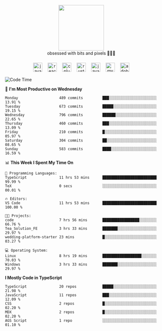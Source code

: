 


  <div align="center">
    
   <img src = "https://i.postimg.cc/W1R4TF4j/d6kpuve-c97567cf-518b-4b86-a271-5c89d88d22f7.gif"  width=150px height=150px />
 </div>

<div align="center">
  obsessed with bits and pixels 🧑‍💻🎨
</div>

  ###
<div align="center">
 <img src="https://cdn.jsdelivr.net/gh/devicons/devicon/icons/javascript/javascript-original.svg" height="30" alt="javascript logo"  />
  <img width="10" />
  <img src="https://cdn.jsdelivr.net/gh/devicons/devicon/icons/react/react-original.svg" height="30" alt="react logo"  />
  <img width="10" />
   <!--<img src="https://cdn.jsdelivr.net/gh/devicons/devicon/icons/nodejs/nodejs-original.svg" height="30" alt="nodejs logo"  />
  <img width="10" />
 <img src="https://cdn.jsdelivr.net/gh/devicons/devicon/icons/flutter/flutter-original.svg" height="30" alt="flutter logo"  />
 <img width="10" />-->
  <img src="https://cdn.jsdelivr.net/gh/devicons/devicon/icons/cplusplus/cplusplus-original.svg" height="30" alt="cpluplus logo"  />
  <img width="10" />
    <img src="https://cdn.jsdelivr.net/gh/devicons/devicon/icons/rust/rust-original.svg" height="30" alt="rust logo"  />
  <img width="10" />
  <img src="https://cdn.jsdelivr.net/gh/devicons/devicon/icons/java/java-original.svg" height="30" alt="java logo"  />
  <img width="10" />
  <img src="https://skillicons.dev/icons?i=mysql" height="30" alt="mysql logo"  />
  <img width="10" />
  <img src="https://skillicons.dev/icons?i=pr" height="30" alt="adobepremierepro logo"  />
</div>

<!--START_SECTION:waka-->
![Code Time](http://img.shields.io/badge/Code%20Time-2%2C333%20hrs%2045%20mins-blue)

📅 **I'm Most Productive on Wednesday** 

```text
Monday                   489 commits         ███░░░░░░░░░░░░░░░░░░░░░░   13.91 % 
Tuesday                  673 commits         █████░░░░░░░░░░░░░░░░░░░░   19.15 % 
Wednesday                796 commits         ██████░░░░░░░░░░░░░░░░░░░   22.65 % 
Thursday                 460 commits         ███░░░░░░░░░░░░░░░░░░░░░░   13.09 % 
Friday                   210 commits         █░░░░░░░░░░░░░░░░░░░░░░░░   05.97 % 
Saturday                 304 commits         ██░░░░░░░░░░░░░░░░░░░░░░░   08.65 % 
Sunday                   583 commits         ████░░░░░░░░░░░░░░░░░░░░░   16.59 % 
```


📊 **This Week I Spent My Time On** 

```text
💬 Programming Languages: 
TypeScript               11 hrs 53 mins      █████████████████████████   99.99 % 
TeX                      0 secs              ░░░░░░░░░░░░░░░░░░░░░░░░░   00.01 % 

🔥 Editors: 
VS Code                  11 hrs 53 mins      █████████████████████████   100.00 % 

🐱‍💻 Projects: 
code                     7 hrs 56 mins       █████████████████░░░░░░░░   66.76 % 
Tea_Solution_FE          3 hrs 33 mins       ███████░░░░░░░░░░░░░░░░░░   29.97 % 
wedding-platform-starter 23 mins             █░░░░░░░░░░░░░░░░░░░░░░░░   03.27 % 

💻 Operating System: 
Linux                    8 hrs 19 mins       ██████████████████░░░░░░░   70.03 % 
Windows                  3 hrs 33 mins       ███████░░░░░░░░░░░░░░░░░░   29.97 % 
```

**I Mostly Code in TypeScript** 

```text
TypeScript               20 repos            █████░░░░░░░░░░░░░░░░░░░░   21.98 % 
JavaScript               11 repos            ███░░░░░░░░░░░░░░░░░░░░░░   12.09 % 
CSS                      2 repos             █░░░░░░░░░░░░░░░░░░░░░░░░   02.20 % 
MDX                      2 repos             █░░░░░░░░░░░░░░░░░░░░░░░░   02.20 % 
AGS Script               1 repo              ░░░░░░░░░░░░░░░░░░░░░░░░░   01.10 % 
```




<!--END_SECTION:waka-->
